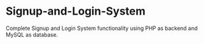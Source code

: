# Signup-and-Login-System
Complete Signup and Login System functionality using PHP as backend and MySQL as database.
